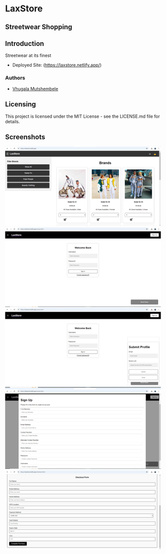 # LaxStore

## Streetwear Shopping

## Introduction

Streetwear at its finest

- Deployed Site: (https://laxstore.netlify.app/)

### Authors

- [Vhugala Mutshembele](https://www.linkedin.com/in/vhugala/)


## Licensing

This project is licensed under the MIT License - see the LICENSE.md file for details.

## Screenshots

![Home Screenshot](images/screenshots/Home.png)
![Sign In Screenshot](images/screenshots/signin.png)
![Access Screenshot](images/screenshots/access.png)
![Sign Up Screenshot](images/screenshots/signup.png)
![Checkout Screenshot](images/screenshots/checkout.png)

